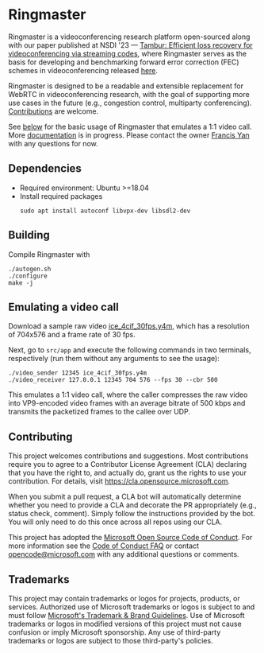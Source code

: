 # Ringmaster

Ringmaster is a videoconferencing research platform open-sourced along with our paper
published at NSDI '23 — [Tambur: Efficient loss recovery for videoconferencing via streaming
codes](https://www.usenix.org/conference/nsdi23/presentation/rudow), where
Ringmaster serves as the basis for developing and benchmarking forward error
correction (FEC) schemes in videoconferencing released [here](https://github.com/Thesys-lab/tambur).

Ringmaster is designed to be a readable and extensible replacement for WebRTC in videoconferencing
research, with the goal of supporting more use cases in the future
(e.g., congestion control, multiparty conferencing). [Contributions](#contributing) are welcome.

See [below](#emulating-a-video-call) for the basic usage of Ringmaster that emulates a 1:1
video call. More [documentation](https://github.com/microsoft/ringmaster/wiki/Documentation) is in
progress. Please contact the owner [Francis Yan](https://francisyyan.org) with any questions for now.

## Dependencies
- Required environment: Ubuntu >=18.04
- Install required packages
   ```
   sudo apt install autoconf libvpx-dev libsdl2-dev
   ```

## Building
Compile Ringmaster with
```
./autogen.sh
./configure
make -j
```

## Emulating a video call
Download a sample raw video
[ice_4cif_30fps.y4m](https://media.xiph.org/video/derf/y4m/ice_4cif_30fps.y4m),
which has a resolution of 704x576 and a frame rate of 30 fps.

Next, go to `src/app` and execute the following commands in two terminals, respectively
(run them without any arguments to see the usage):
```
./video_sender 12345 ice_4cif_30fps.y4m
./video_receiver 127.0.0.1 12345 704 576 --fps 30 --cbr 500
```
This emulates a 1:1 video call, where the caller compresses the raw video into VP9-encoded
video frames with an average bitrate of 500 kbps and transmits the packetized frames to the
callee over UDP.

## Contributing

This project welcomes contributions and suggestions.  Most contributions require you to agree to a
Contributor License Agreement (CLA) declaring that you have the right to, and actually do, grant us
the rights to use your contribution. For details, visit https://cla.opensource.microsoft.com.

When you submit a pull request, a CLA bot will automatically determine whether you need to provide
a CLA and decorate the PR appropriately (e.g., status check, comment). Simply follow the instructions
provided by the bot. You will only need to do this once across all repos using our CLA.

This project has adopted the [Microsoft Open Source Code of Conduct](https://opensource.microsoft.com/codeofconduct/).
For more information see the [Code of Conduct FAQ](https://opensource.microsoft.com/codeofconduct/faq/) or
contact [opencode@microsoft.com](mailto:opencode@microsoft.com) with any additional questions or comments.

## Trademarks

This project may contain trademarks or logos for projects, products, or services. Authorized use of Microsoft 
trademarks or logos is subject to and must follow
[Microsoft's Trademark & Brand Guidelines](https://www.microsoft.com/en-us/legal/intellectualproperty/trademarks/usage/general).
Use of Microsoft trademarks or logos in modified versions of this project must not cause confusion or imply Microsoft sponsorship.
Any use of third-party trademarks or logos are subject to those third-party's policies.
